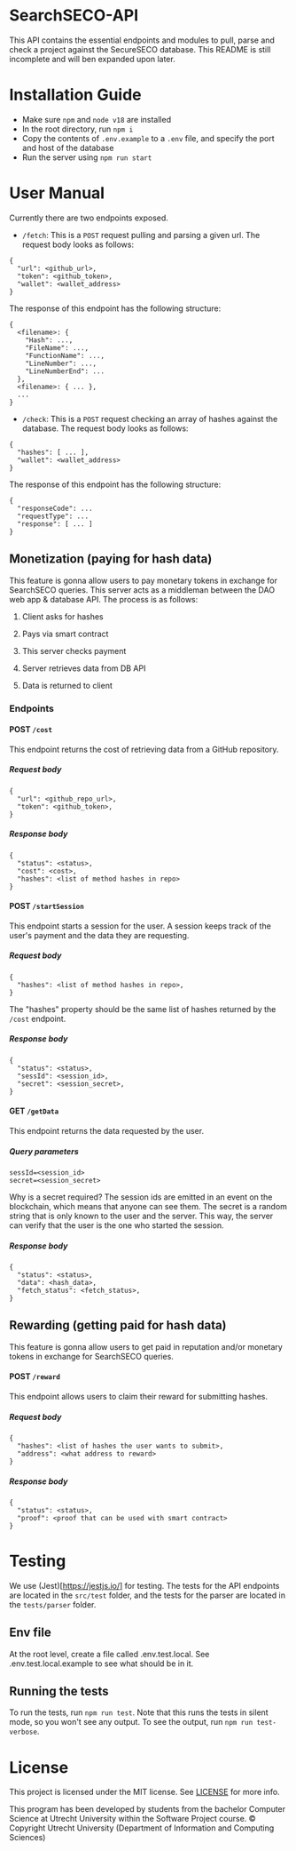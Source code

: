 # SearchSECO-API

This API contains the essential endpoints and modules to pull, parse and check a project against the SecureSECO database.
This README is still incomplete and will ben expanded upon later.

# Installation Guide

-   Make sure `npm` and `node v18` are installed
-   In the root directory, run `npm i`
-   Copy the contents of `.env.example` to a `.env` file, and specify the port and host of the database
-   Run the server using `npm run start`

# User Manual

Currently there are two endpoints exposed.

-   `/fetch`: This is a `POST` request pulling and parsing a given url. The request body looks as follows:

```
{
  "url": <github_url>,
  "token": <github_token>,
  "wallet": <wallet_address>
}
```

The response of this endpoint has the following structure:

```
{
  <filename>: {
    "Hash": ...,
    "FileName": ...,
    "FunctionName": ...,
    "LineNumber": ...,
    "LineNumberEnd": ...
  },
  <filename>: { ... },
  ...
}
```

-   `/check`: This is a `POST` request checking an array of hashes against the database. The request body looks as follows:

```
{
  "hashes": [ ... ],
  "wallet": <wallet_address>
}
```

The response of this endpoint has the following structure:

```
{
  "responseCode": ...
  "requestType": ...
  "response": [ ... ]
}
```

## Monetization (paying for hash data)

This feature is gonna allow users to pay monetary tokens in exchange for SearchSECO queries.
This server acts as a middleman between the DAO web app & database API. The process is as follows:

1. Client asks for hashes

2. Pays via smart contract

3. This server checks payment

4. Server retrieves data from DB API

5. Data is returned to client

### Endpoints

#### POST `/cost`

This endpoint returns the cost of retrieving data from a GitHub repository.

##### Request body

```
{
  "url": <github_repo_url>,
  "token": <github_token>,
}
```

##### Response body

```
{
  "status": <status>,
  "cost": <cost>,
  "hashes": <list of method hashes in repo>
}
```

#### POST `/startSession`

This endpoint starts a session for the user. A session keeps track of the user's payment and the data they are requesting.

##### Request body

```
{
  "hashes": <list of method hashes in repo>,
}
```

The "hashes" property should be the same list of hashes returned by the `/cost` endpoint.

##### Response body

```
{
  "status": <status>,
  "sessId": <session_id>,
  "secret": <session_secret>,
}
```

#### GET `/getData`

This endpoint returns the data requested by the user.

##### Query parameters

```
sessId=<session_id>
secret=<session_secret>

```

Why is a secret required? The session ids are emitted in an event on the blockchain, which means that anyone can see them. The secret is a random string that is only known to the user and the server. This way, the server can verify that the user is the one who started the session.

##### Response body

```
{
  "status": <status>,
  "data": <hash_data>,
  "fetch_status": <fetch_status>,
}
```

## Rewarding (getting paid for hash data)

This feature is gonna allow users to get paid in reputation and/or monetary tokens in exchange for SearchSECO queries.

#### POST `/reward`

This endpoint allows users to claim their reward for submitting hashes.

##### Request body

```
{
  "hashes": <list of hashes the user wants to submit>,
  "address": <what address to reward>
}
```

##### Response body

```
{
  "status": <status>,
  "proof": <proof that can be used with smart contract>
}
```

# Testing

We use (Jest)[https://jestjs.io/] for testing. The tests for the API endpoints are located in the `src/test` folder, and the tests for the parser are located in the `tests/parser` folder.

## Env file

At the root level, create a file called .env.test.local. See .env.test.local.example to see what should be in it.

## Running the tests

To run the tests, run `npm run test`. Note that this runs the tests in silent mode, so you won't see any output. To see the output, run `npm run test-verbose`.

# License

This project is licensed under the MIT license. See [LICENSE](/LICENSE) for more info.

This program has been developed by students from the bachelor Computer Science at
Utrecht University within the Software Project course. © Copyright Utrecht University
(Department of Information and Computing Sciences)

